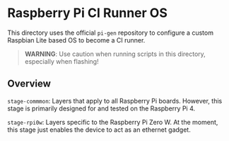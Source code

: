 # Raspberry Pi CI Runner OS

This directory uses the official `pi-gen` repository to configure a custom
Raspbian Lite based OS to become a CI runner.

> __WARNING__: Use caution when running scripts in this directory, especially
when flashing!

## Overview

`stage-commmon`: Layers that apply to all Raspberry Pi boards. However, this
stage is primarily designed for and tested on the Raspberry Pi 4.

`stage-rpi0w`: Layers specific to the Raspberry Pi Zero W. At the moment, this
stage just enables the device to act as an ethernet gadget.
